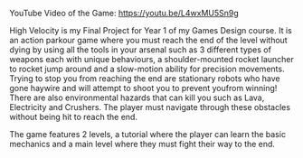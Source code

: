 YouTube Video of the Game: https://youtu.be/L4wxMU5Sn9g

High Velocity is my Final Project for Year 1 of my Games Design course. It is an action parkour game where you must reach the end of the level without dying by using all the tools in your arsenal such as 3 different types of weapons each with unique behaviours, a shoulder-mounted rocket launcher to rocket jump around and a slow-motion ability for precision movements. Trying to stop you from reaching the end are stationary robots who have gone haywire and will attempt to shoot you to prevent youfrom  winning! There are also environmental hazards that can kill you such as Lava, Electricity and Crushers. The player must navigate through these obstacles without being hit to reach the end. 

The game features 2 levels, a tutorial where the player can learn the basic mechanics and a main level where they must fight their way to the end.
